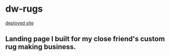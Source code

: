 # dw-rugs
[deployed site](nirav-v.github.io/dw-rugs/)
## Landing page I built for my close friend's custom rug making business.
